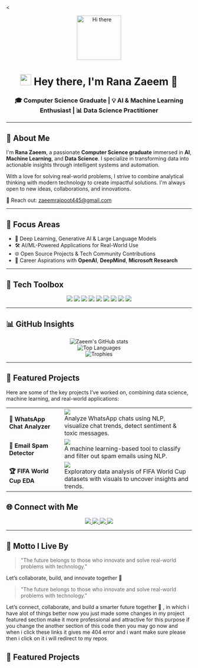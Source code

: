 <<!-- Profile Header Animation -->
<p align="center">
  <img src="https://media.giphy.com/media/M9gbBd9nbDrOTu1Mqx/giphy.gif" width="120" alt="Hi there"/>
</p>

<!-- Main Heading -->
<h1 align="center">
  <img src="https://media.giphy.com/media/hvRJCLFzcasrR4ia7z/giphy.gif" width="30px"/> Hey there, I'm <strong>Rana Zaeem</strong> 👋
</h1>

<!-- Subheading -->
<h3 align="center">
  🎓 Computer Science Graduate | 💡 AI & Machine Learning Enthusiast | 📊 Data Science Practitioner
</h3>

---

<!-- About Section -->
## 🧠 About Me

I'm **Rana Zaeem**, a passionate **Computer Science graduate** immersed in **AI**, **Machine Learning**, and **Data Science**. I specialize in transforming data into actionable insights through intelligent systems and automation.

With a love for solving real-world problems, I strive to combine analytical thinking with modern technology to create impactful solutions. I'm always open to new ideas, collaborations, and innovations.

📨 Reach out: [zaeemrajpoot445@gmail.com](mailto:zaeemrajpoot445@gmail.com)

---

<!-- Focus Areas Section -->
## 🚀 Focus Areas

- 🤖 Deep Learning, Generative AI & Large Language Models
- 🛠️ AI/ML-Powered Applications for Real-World Use
- 🌐 Open Source Projects & Tech Community Contributions
- 🎯 Career Aspirations with **OpenAI**, **DeepMind**, **Microsoft Research**

---

<!-- Tech Stack Section -->
## 🧰 Tech Toolbox

<p align="center">
  <img src="https://img.shields.io/badge/Python-3776AB?style=for-the-badge&logo=python&logoColor=white"/>
  <img src="https://img.shields.io/badge/Pandas-150458?style=for-the-badge&logo=pandas&logoColor=white"/>
  <img src="https://img.shields.io/badge/NumPy-013243?style=for-the-badge&logo=numpy&logoColor=white"/>
  <img src="https://img.shields.io/badge/Scikit--Learn-F7931E?style=for-the-badge&logo=scikit-learn&logoColor=white"/>
  <img src="https://img.shields.io/badge/TensorFlow-FF6F00?style=for-the-badge&logo=tensorflow&logoColor=white"/>
  <img src="https://img.shields.io/badge/Keras-D00000?style=for-the-badge&logo=keras&logoColor=white"/>
  <img src="https://img.shields.io/badge/Matplotlib-11557C?style=for-the-badge&logo=plotly&logoColor=white"/>
  <img src="https://img.shields.io/badge/VS%20Code-007ACC?style=for-the-badge&logo=visual-studio-code&logoColor=white"/>
  <img src="https://img.shields.io/badge/Git-F05032?style=for-the-badge&logo=git&logoColor=white"/>
</p>

---

<!-- GitHub Stats Section -->
## 📊 GitHub Insights

<p align="center">
  <img src="https://github-readme-stats.vercel.app/api?username=Rana-Zaeem&show_icons=true&theme=radical&count_private=true&hide_border=true" alt="Zaeem's GitHub stats"/>
  <br/>
  <img src="https://github-readme-stats.vercel.app/api/top-langs/?username=Rana-Zaeem&layout=compact&theme=radical&hide_border=true" alt="Top Languages"/>
  <br/>
  <img src="https://github-profile-trophy.vercel.app/?username=Rana-Zaeem&theme=radical&margin-w=10&margin-h=15" alt="Trophies"/>
</p>

---

<!-- Featured Projects -->
## 🌟 Featured Projects
Here are some of the key projects I’ve worked on, combining data science, machine learning, and real-world applications:

<table>
  <tr>
    <td><strong>📱 WhatsApp Chat Analyzer</strong></td>
    <td>
      <a href="https://github.com/Rana-Zaeem/Whats_app_chat_analyzer">
        <img src="https://img.shields.io/badge/NLP%20%7C%20Sentiment%20Analysis%20%7C%20EDA-WhatsApp%20Chat%20Analyzer-5cdb95?style=for-the-badge&logo=python&logoColor=white"/>
      </a>
      <br/>
      Analyze WhatsApp chats using NLP, visualize chat trends, detect sentiment & toxic messages.
    </td>
  </tr>
  <tr>
    <td><strong>📧 Email Spam Detector</strong></td>
    <td>
      <a href="https://github.com/Rana-Zaeem/Email-Spam-Detector">
        <img src="https://img.shields.io/badge/Spam%20Detection%20%7C%20ML%20Text%20Classification-Email%20Spam%20Detector-ff6f61?style=for-the-badge&logo=scikitlearn&logoColor=white"/>
      </a>
      <br/>
      A machine learning-based tool to classify and filter out spam emails using NLP.
    </td>
  </tr>
  <tr>
    <td><strong>🏆 FIFA World Cup EDA</strong></td>
    <td>
      <a href="https://github.com/Rana-Zaeem/fifa-world-cup-analysis">
        <img src="https://img.shields.io/badge/Interactive%20EDA%20%7C%20Data%20Visualization-FIFA%20World%20Cup%20Analysis-00bcd4?style=for-the-badge&logo=python&logoColor=white"/>
      </a>
      <br/>
      Exploratory data analysis of FIFA World Cup datasets with visuals to uncover insights and trends.
    </td>
  </tr>
</table>



<!-- Let's Connect Section -->
## 🌐 Connect with Me

<p align="center">
  <a href="https://www.linkedin.com/in/zaeems-asghar/">
    <img src="https://img.shields.io/badge/LinkedIn-0A66C2?style=for-the-badge&logo=linkedin&logoColor=white"/>
  </a>
  <a href="https://www.instagram.com/zaeem.rana.7169/">
    <img src="https://img.shields.io/badge/Instagram-E4405F?style=for-the-badge&logo=instagram&logoColor=white"/>
  </a>
  <a href="https://www.facebook.com/zaeem.rana.7169">
    <img src="https://img.shields.io/badge/Facebook-1877F2?style=for-the-badge&logo=facebook&logoColor=white"/>
  </a>
  <a href="https://github.com/Rana-Zaeem">
    <img src="https://img.shields.io/badge/GitHub-000000?style=for-the-badge&logo=github&logoColor=white"/>
  </a>
</p>

---

<!-- Quote Section -->
## 💬 Motto I Live By

> "The future belongs to those who innovate and solve real-world problems with technology."

Let’s collaborate, build, and innovate together 🚀


> "The future belongs to those who innovate and solve real-world problems with technology."

Let’s connect, collaborate, and build a smarter future together 🚀 , in which i have alot of things better now you just made some changes in my project featured section make it more professional and attractive for this purpose if you change the another section of this code then you may go now and when i click these links it gives me 404 error and i want make sure please then i click on it i will redirect to my repos 
<!-- Featured Projects -->
## 🌟 Featured Projects


